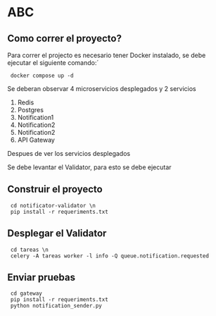 # ABC

## Como correr el proyecto?
Para correr el projecto es necesario tener Docker instalado, se debe ejecutar el siguiente comando:´

 `` 
 docker compose up -d
 `` 
 
 Se deberan observar 4 microservicios desplegados y 2 servicios
 1. Redis
 2. Postgres
 3. Notification1
 4. Notification2
 5. Notification2
 6. API Gateway
 
 Despues de ver los servicios desplegados
 
 Se debe levantar el Validator, para esto se debe ejecutar 
 
 ## Construir el proyecto
 
```
 cd notificator-validator \n
 pip install -r requeriments.txt
```

## Desplegar el Validator
```
 cd tareas \n
 celery -A tareas worker -l info -Q queue.notification.requested
```
 
 ## Enviar pruebas
 ```
  cd gateway
  pip install -r requeriments.txt
  python notification_sender.py
 ```
 
